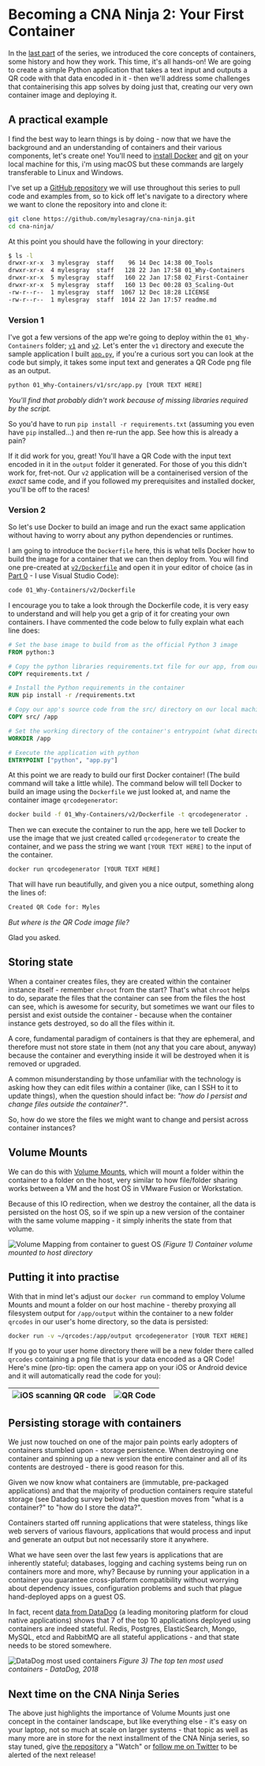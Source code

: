 # Becoming a CNA Ninja 2: Your First Container

In the [last part](../01_Why-Containers/) of the series, we introduced the core concepts of containers, some history and how they work. This time, it's all hands-on! We are going to create a simple Python application that takes a text input and outputs a QR code with that data encoded in it - then we'll address some challenges that containerising this app solves by doing just that, creating our very own container image and deploying it.

## A practical example

I find the best way to learn things is by doing - now that we have the background and an understanding of containers and their various components, let's create one! You'll need to [install Docker](https://www.docker.com/get-started) and [git](https://git-scm.com/downloads) on your local machine for this, i'm using macOS but these commands are largely transferable to Linux and Windows.

I've set up a [GitHub repository](https://github.com/mylesagray/cna-ninja) we will use throughout this series to pull code and examples from, so to kick off let's navigate to a directory where we want to clone the repository into and clone it:

```sh
git clone https://github.com/mylesagray/cna-ninja.git
cd cna-ninja/
```

At this point you should have the following in your directory:

```sh
$ ls -l
drwxr-xr-x  3 mylesgray  staff    96 14 Dec 14:38 00_Tools
drwxr-xr-x  4 mylesgray  staff   128 22 Jan 17:58 01_Why-Containers
drwxr-xr-x  5 mylesgray  staff   160 22 Jan 17:58 02_First-Container
drwxr-xr-x  5 mylesgray  staff   160 13 Dec 00:28 03_Scaling-Out
-rw-r--r--  1 mylesgray  staff  1067 12 Dec 18:28 LICENSE
-rw-r--r--  1 mylesgray  staff  1014 22 Jan 17:57 readme.md
```

### Version 1

I've got a few versions of the app we're going to deploy within the `01_Why-Containers` folder; [`v1`](v1/) and [`v2`](v2/). Let's enter the `v1` directory and execute the sample application I built [`app.py`](v1/src/app.py), if you're a curious sort you can look at the code but simply, it takes some input text and generates a QR Code png file as an output.

```sh
python 01_Why-Containers/v1/src/app.py [YOUR TEXT HERE]
```

_You'll find that probably didn't work because of missing libraries required by the script._

So you'd have to run `pip install -r requirements.txt` (assuming you even have `pip` installed...) and then re-run the app. See how this is already a pain?

If it did work for you, great! You'll have a QR Code with the input text encoded in it in the `output` folder it generated. For those of you this didn't work for, fret-not. Our `v2` application will be a containerised version of the _exact_ same code, and if you followed my prerequisites and installed docker, you'll be off to the races!

### Version 2

So let's use Docker to build an image and run the exact same application without having to worry about any python dependencies or runtimes.

I am going to introduce the `Dockerfile` here, this is what tells Docker how to build the image for a container that we can then deploy from. You will find one pre-created at [`v2/Dockerfile`](v2/Dockerfile) and open it in your editor of choice (as in [Part 0](../00_Tools/) - I use Visual Studio Code):

```sh
code 01_Why-Containers/v2/Dockerfile
```

I encourage you to take a look through the Dockerfile code, it is very easy to understand and will help you get a grip of it for creating your own containers. I have commented the code below to fully explain what each line does:

```Dockerfile
# Set the base image to build from as the official Python 3 image
FROM python:3

# Copy the python libraries requirements.txt file for our app, from our computer's file system, to the container's root (/) directory
COPY requirements.txt /

# Install the Python requirements in the container
RUN pip install -r /requirements.txt

# Copy our app's source code from the src/ directory on our local machine into the container's /app folder
COPY src/ /app

# Set the working directory of the container's entrypoint (what directory the ENTRYPOINT command executes from) to be the /app folder we just copied the source code to. N.B: This command could be omitted and the ENTRYPOINT line changed to 'ENTRYPOINT ["python", "/app/app.py"]' and achieve the same effect
WORKDIR /app

# Execute the application with python
ENTRYPOINT ["python", "app.py"]
```

At this point we are ready to build our first Docker container! (The build command will take a little while). The command below will tell Docker to build an image using the `Dockerfile` we just looked at, and name the container image `qrcodegenerator`:

```sh
docker build -f 01_Why-Containers/v2/Dockerfile -t qrcodegenerator .
```

Then we can execute the container to run the app, here we tell Docker to use the image that we just created called `qrcodegenerator` to create the container, and we pass the string we want `[YOUR TEXT HERE]` to the input of the container.

```sh
docker run qrcodegenerator [YOUR TEXT HERE]
```

That will have run beautifully, and given you a nice output, something along the lines of:

```sh
Created QR Code for: Myles
```

_But where is the QR Code image file?_

Glad you asked. 

## Storing state

When a container creates files, they are created within the container instance itself - remember `chroot` from the start? That's what `chroot` helps to do, separate the files that the container can see from the files the host can see, which is awesome for security, but sometimes we want our files to persist and exist outside the container - because when the container instance gets destroyed, so do all the files within it.

A core, fundamental paradigm of containers is that they are ephemeral, and therefore must not store state in them (not any that you care about, anyway) because the container and everything inside it will be destroyed when it is removed or upgraded.

A common misunderstanding by those unfamiliar with the technology is asking how they can edit files _within_ a container (like, can I SSH to it to update things), when the question should infact be: _"how do I persist and change files outside the container?"_.

So, how do we store the files we might want to change and persist across container instances?

## Volume Mounts

We can do this with [Volume Mounts](https://docs.docker.com/storage/volumes/), which will mount a folder within the container to a folder on the host, very similar to how file/folder sharing works between a VM and the host OS in VMware Fusion or Workstation.

Because of this IO redirection, when we destroy the container, all the data is persisted on the host OS, so if we spin up a new version of the container with the same volume mapping - it simply inherits the state from that volume.

![Volume Mapping from container to guest OS](img/VolumeMapping.png)
_(Figure 1) Container volume mounted to host directory_

## Putting it into practise

With that in mind let's adjust our `docker run` command to employ Volume Mounts and mount a folder on our host machine - thereby proxying all filesystem output for `/app/output` within the container to a new folder `qrcodes` in our user's home directory, so the data is persisted:

```sh
docker run -v ~/qrcodes:/app/output qrcodegenerator [YOUR TEXT HERE]
```

If you go to your user home directory there will be a new folder there called `qrcodes` containing a png file that is your data encoded as a QR Code! Here's mine (pro-tip: open the camera app on your iOS or Android device and it will automatically read the code for you):

|![iOS scanning QR code](img/iosscan.png)|![QR Code](img/qrcode.png)|
|---|---|

## Persisting storage with containers

We just now touched on one of the major pain points early adopters of containers stumbled upon - storage persistence. When destroying one container and spinning up a new version the entire container and all of its contents are destroyed - there is good reason for this.

Given we now know what containers are (immutable, pre-packaged applications) and that the majority of production containers require stateful storage (see Datadog survey below) the question moves from "what is a container?" to "how do I store the data?".

Containers started off running applications that were stateless, things like web servers of various flavours, applications that would process and input and generate an output but not necessarily store it anywhere.

What we have seen over the last few years is applications that are inherently stateful; databases, logging and caching systems being run on containers more and more, why? Because by running your application in a container you guarantee cross-platform compatibility without worrying about dependency issues, configuration problems and such that plague hand-deployed apps on a guest OS.

In fact, recent [data from DataDog](https://www.datadoghq.com/docker-adoption/) (a leading monitoring platform for cloud native applications) shows that 7 of the top 10 applications deployed using containers are indeed stateful. Redis, Postgres, ElasticSearch, Mongo, MySQL, etcd and RabbitMQ are all stateful applications - and that state needs to be stored somewhere.

![DataDog most used containers](img/DataDog.png)
_Figure 3) The top ten most used containers - DataDog, 2018_

## Next time on the CNA Ninja Series

The above just highlights the importance of Volume Mounts just one concept in the container landscape, but like everything else - it's easy on your laptop, not so much at scale on larger systems - that topic as well as many more are in store for the next installment of the CNA Ninja series, so stay tuned, give [the repository](https://github.com/mylesagray/cna-ninja) a "Watch" or [follow me on Twitter](https://twitter.com/mylesagray) to be alerted of the next release!